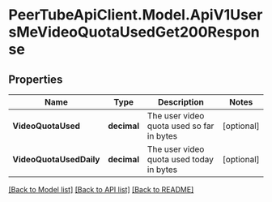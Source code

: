 # PeerTubeApiClient.Model.ApiV1UsersMeVideoQuotaUsedGet200Response

## Properties

Name | Type | Description | Notes
------------ | ------------- | ------------- | -------------
**VideoQuotaUsed** | **decimal** | The user video quota used so far in bytes | [optional] 
**VideoQuotaUsedDaily** | **decimal** | The user video quota used today in bytes | [optional] 

[[Back to Model list]](../README.md#documentation-for-models) [[Back to API list]](../README.md#documentation-for-api-endpoints) [[Back to README]](../README.md)

